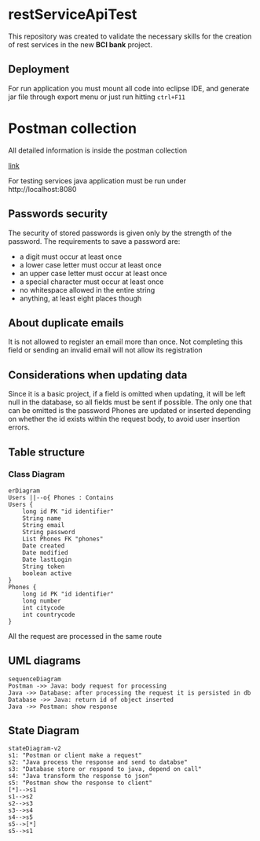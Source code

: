 # restServiceApiTest

This repository was created to validate the necessary skills for the creation of rest services in the new **BCI bank** project.

## Deployment

For run application you must mount all code into eclipse IDE, and generate jar file through export menu or just run hitting `ctrl+F11`  

# Postman collection

All detailed information is inside the postman collection

[link](https://documenter.getpostman.com/view/20957797/UzR1JMTN)

For testing services java application must be run under http://localhost:8080

## Passwords security

The security of stored passwords is given only by the strength of the password. The requirements to save a password are:

* a digit must occur at least once
* a lower case letter must occur at least once
* an upper case letter must occur at least once
* a special character must occur at least once
* no whitespace allowed in the entire string
* anything, at least eight places though

## About duplicate emails
It is not allowed to register an email more than once. Not completing this field or sending an invalid email will not allow its registration

## Considerations when updating data

Since it is a basic project, if a field is omitted when updating, it will be left null in the database, so all fields must be sent if possible. The only one that can be omitted is the password
Phones are updated or inserted depending on whether the id exists within the request body, to avoid user insertion errors.

## Table structure
### Class Diagram
```mermaid
erDiagram
Users ||--o{ Phones : Contains
Users {
    long id PK "id identifier"
    String name
    String email
    String password
    List Phones FK "phones"
    Date created
    Date modified
    Date lastLogin
    String token
    boolean active
}
Phones {
    long id PK "id identifier"
    long number
    int citycode
    int countrycode
}

```

All the request are processed in the same route
## UML diagrams
```mermaid
sequenceDiagram
Postman ->> Java: body request for processing
Java ->> Database: after processing the request it is persisted in db
Database ->> Java: return id of object inserted
Java ->> Postman: show response
```
## State Diagram
```mermaid
stateDiagram-v2
s1: "Postman or client make a request"
s2: "Java process the response and send to databse"
s3: "Database store or respond to java, depend on call"
s4: "Java transform the response to json"
s5: "Postman show the response to client"
[*]-->s1
s1-->s2
s2-->s3
s3-->s4
s4-->s5
s5-->[*]
s5-->s1
```